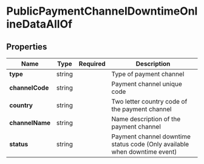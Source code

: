 # PublicPaymentChannelDowntimeOnlineDataAllOf



## Properties

| Name | Type | Required | Description |
| ------------ | ------------- | ------------- | ------------- |
| **type** | string |  | Type of payment channel |
**channelCode** | string |  | Payment channel unique code |
**country** | string |  | Two letter country code of the payment channel |
**channelName** | string |  | Name description of the payment channel |
**status** | string |  | Payment channel downtime status code (Only available when downtime event) |


